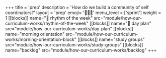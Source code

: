 +++
title = 'prep'
description = 'How do we build a community of self coordinators?'
layout = 'prep'
emoji= '🧑🏾‍💻'
menu_level = ['sprint']
weight = 1
[[blocks]]
name="🥁 rhythm of the week"
src="module/how-our-curriculum-works/rhythm-of-the-week"
[[blocks]]
name="📅 day plan"
src="module/how-our-curriculum-works/day-plan"
[[blocks]]
name="morning orientation"
src="module/how-our-curriculum-works/morning-orientation-block"
[[blocks]]
name="study groups"
src="module/how-our-curriculum-works/study-groups"
[[blocks]]
name="backlog"
src="module/how-our-curriculum-works/backlog"
+++
